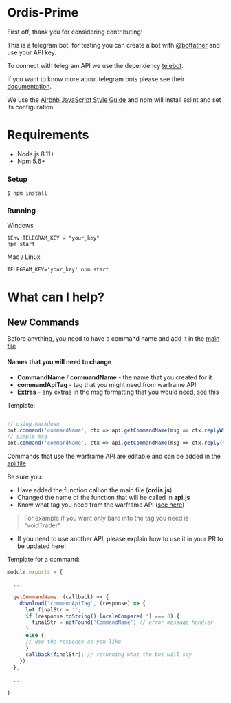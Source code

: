 # Ordis-Prime
First off, thank you for considering contributing!

This is a telegram bot, for testing you can create a bot with [@botfather](https://telegram.me/botfather) and use your API key.

To connect with telegram API we use the dependency [telebot](https://github.com/mullwar/telebot).

If you want to know more about telegram bots please see their [documentation](https://core.telegram.org/bots).

We use the [Airbnb JavaScript Style Guide](https://github.com/airbnb/javascript) and npm will install eslint and set its configuration.

# Requirements
- Node.js 8.11+
- Npm 5.6+
### Setup
`$ npm install`

### Running
Windows
```
$Env:TELEGRAM_KEY = "your_key"
npm start
```
Mac / Linux
```
TELEGRAM_KEY='your_key' npm start
```

# What can I help?
## New Commands
Before anything, you need to have a command name and add it in the [main file](./src/index.js)

#### Names that you will need to change
- **CommandName** / **commandName** - the name that you created for it
- **commandApiTag** - tag that you might need from warframe API
- **Extras** - any extras in the msg formatting that you would need, see [this](https://telegraf.js.org/#/?id=extra)

Template:
```javascript

// using markdown
bot.command('commandName', ctx => api.getCommandName(msg => ctx.replyWithMarkdown(msg, [Extras])));
// simple msg
bot.command('commandName', ctx => api.getCommandName(msg => ctx.reply(msg)));

```
Commands that use the warframe API are editable and can be added in the [api file](./src/handlers/api/index.js)

Be sure you:
- Have added the function call on the main file (**ordis.js**)
- Changed the name of the function that will be called in **api.js**
- Know what tag you need from the warframe API ([see here](https://ws.warframestat.us/pc))
> For example if you want only baro info the tag you need is "voidTrader"
- If you need to use another API, please explain how to use it in your PR to be updated here!

Template for a command:
```javascript
module.exports = {

  ...

  getCommandName: (callback) => { 
    download('commandApiTag', (response) => {
      let finalStr = '';
      if (response.toString().localeCompare('') === 0) {
        finalStr = notFound('CommandName') // error message handler
      }
      else {
      // use the response as you like
      }
      callback(finalStr); // returning what the bot will say
    });
  },
  
  ...
  
}
```
